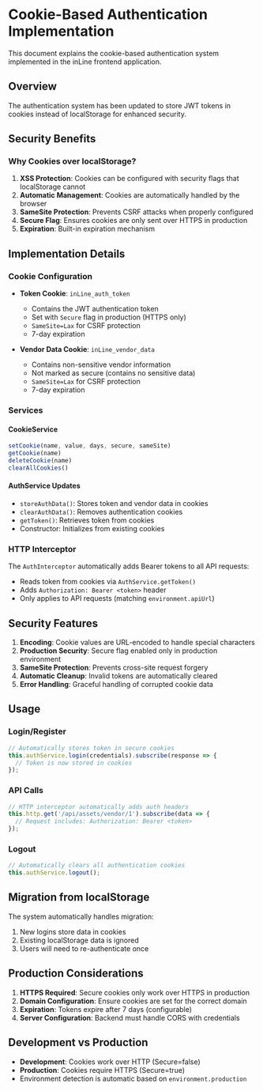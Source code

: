 # Cookie-Based Authentication Implementation

This document explains the cookie-based authentication system implemented in the inLine frontend application.

## Overview

The authentication system has been updated to store JWT tokens in cookies instead of localStorage for enhanced security.

## Security Benefits

### Why Cookies over localStorage?

1. **XSS Protection**: Cookies can be configured with security flags that localStorage cannot
2. **Automatic Management**: Cookies are automatically handled by the browser
3. **SameSite Protection**: Prevents CSRF attacks when properly configured
4. **Secure Flag**: Ensures cookies are only sent over HTTPS in production
5. **Expiration**: Built-in expiration mechanism

## Implementation Details

### Cookie Configuration

- **Token Cookie**: `inLine_auth_token`
  - Contains the JWT authentication token
  - Set with `Secure` flag in production (HTTPS only)
  - `SameSite=Lax` for CSRF protection
  - 7-day expiration

- **Vendor Data Cookie**: `inLine_vendor_data`
  - Contains non-sensitive vendor information
  - Not marked as secure (contains no sensitive data)
  - `SameSite=Lax` for CSRF protection
  - 7-day expiration

### Services

#### CookieService
```typescript
setCookie(name, value, days, secure, sameSite)
getCookie(name)
deleteCookie(name)
clearAllCookies()
```

#### AuthService Updates
- `storeAuthData()`: Stores token and vendor data in cookies
- `clearAuthData()`: Removes authentication cookies
- `getToken()`: Retrieves token from cookies
- Constructor: Initializes from existing cookies

### HTTP Interceptor

The `AuthInterceptor` automatically adds Bearer tokens to all API requests:
- Reads token from cookies via `AuthService.getToken()`
- Adds `Authorization: Bearer <token>` header
- Only applies to API requests (matching `environment.apiUrl`)

## Security Features

1. **Encoding**: Cookie values are URL-encoded to handle special characters
2. **Production Security**: Secure flag enabled only in production environment
3. **SameSite Protection**: Prevents cross-site request forgery
4. **Automatic Cleanup**: Invalid tokens are automatically cleared
5. **Error Handling**: Graceful handling of corrupted cookie data

## Usage

### Login/Register
```typescript
// Automatically stores token in secure cookies
this.authService.login(credentials).subscribe(response => {
  // Token is now stored in cookies
});
```

### API Calls
```typescript
// HTTP interceptor automatically adds auth headers
this.http.get('/api/assets/vendor/1').subscribe(data => {
  // Request includes: Authorization: Bearer <token>
});
```

### Logout
```typescript
// Automatically clears all authentication cookies
this.authService.logout();
```

## Migration from localStorage

The system automatically handles migration:
1. New logins store data in cookies
2. Existing localStorage data is ignored
3. Users will need to re-authenticate once

## Production Considerations

1. **HTTPS Required**: Secure cookies only work over HTTPS in production
2. **Domain Configuration**: Ensure cookies are set for the correct domain
3. **Expiration**: Tokens expire after 7 days (configurable)
4. **Server Configuration**: Backend must handle CORS with credentials

## Development vs Production

- **Development**: Cookies work over HTTP (Secure=false)
- **Production**: Cookies require HTTPS (Secure=true)
- Environment detection is automatic based on `environment.production`

